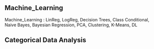 ## Machine_Learning
Machine_Learning : LinReg, LogReg, Decision Trees, Class Conditional, Naive Bayes, Bayesian Regression, PCA, Clustering, K-Means, DL

## Categorical Data Analysis 
